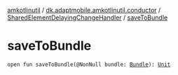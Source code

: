 [amkotlinutil](../../index.md) / [dk.adaptmobile.amkotlinutil.conductor](../index.md) / [SharedElementDelayingChangeHandler](index.md) / [saveToBundle](save-to-bundle.md)

# saveToBundle

`open fun saveToBundle(@NonNull bundle: `[`Bundle`](https://developer.android.com/reference/android/os/Bundle.html)`): `[`Unit`](https://kotlinlang.org/api/latest/jvm/stdlib/kotlin/-unit/index.html)